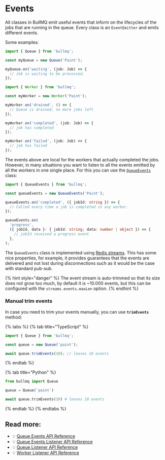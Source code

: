 # Events

All classes in BullMQ emit useful events that inform on the lifecycles of the jobs that are running in the queue. Every class is an `EventEmitter` and emits different events.

Some examples:

```typescript
import { Queue } from 'bullmq';

const myQueue = new Queue('Paint');

myQueue.on('waiting', (job: Job) => {
  // Job is waiting to be processed.
});
```

```typescript
import { Worker } from 'bullmq';

const myWorker = new Worker('Paint');

myWorker.on('drained', () => {
  // Queue is drained, no more jobs left
});

myWorker.on('completed', (job: Job) => {
  // job has completed
});

myWorker.on('failed', (job: Job) => {
  // job has failed
});
```

The events above are local for the workers that actually completed the jobs. However, in many situations you want to listen to all the events emitted by all the workers in one single place. For this you can use the [`QueueEvents`](https://api.docs.bullmq.io/classes/v5.QueueEvents.html) class:

```typescript
import { QueueEvents } from 'bullmq';

const queueEvents = new QueueEvents('Paint');

queueEvents.on('completed', ({ jobId: string }) => {
  // Called every time a job is completed in any worker.
});

queueEvents.on(
  'progress',
  ({ jobId, data }: { jobId: string; data: number | object }) => {
    // jobId received a progress event
  },
);
```

The `QueueEvents` class is implemented using [Redis streams](https://redis.io/topics/streams-intro). This has some nice properties, for example, it provides guarantees that the events are delivered and not lost during disconnections such as it would be the case with standard pub-sub.

{% hint style="danger" %}
The event stream is auto-trimmed so that its size does not grow too much, by default it is \~10.000 events, but this can be configured with the `streams.events.maxLen` option.
{% endhint %}

### Manual trim events

In case you need to trim your events manually, you can use **`trimEvents`** method:

{% tabs %}
{% tab title="TypeScript" %}

```typescript
import { Queue } from 'bullmq';

const queue = new Queue('paint');

await queue.trimEvents(10); // leaves 10 events
```

{% endtab %}

{% tab title="Python" %}

```python
from bullmq import Queue

queue = Queue('paint')

await queue.trimEvents(10) # leaves 10 events
```

{% endtab %}
{% endtabs %}

## Read more:

- 💡 [Queue Events API Reference](https://api.docs.bullmq.io/classes/v5.QueueEvents.html)
- 💡 [Queue Events Listener API Reference](https://api.docs.bullmq.io/interfaces/v5.QueueEventsListener.html)
- 💡 [Queue Listener API Reference](https://api.docs.bullmq.io/interfaces/v5.QueueListener.html)
- 💡 [Worker Listener API Reference](https://api.docs.bullmq.io/interfaces/v5.WorkerListener.html)
